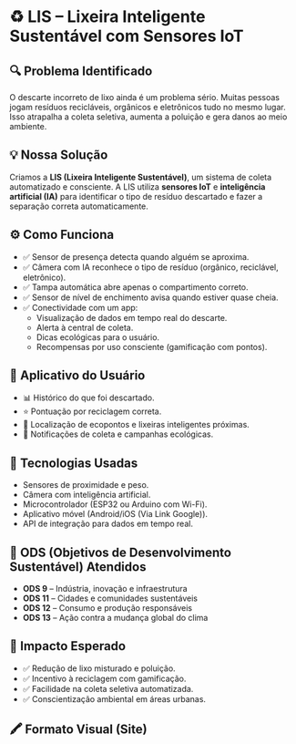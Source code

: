 # ♻️ LIS – Lixeira Inteligente Sustentável com Sensores IoT

## 🔍 Problema Identificado

O descarte incorreto de lixo ainda é um problema sério. Muitas pessoas jogam resíduos recicláveis, orgânicos e eletrônicos tudo no mesmo lugar. Isso atrapalha a coleta seletiva, aumenta a poluição e gera danos ao meio ambiente.

## 💡 Nossa Solução

Criamos a **LIS (Lixeira Inteligente Sustentável)**, um sistema de coleta automatizado e consciente. A LIS utiliza **sensores IoT** e **inteligência artificial (IA)** para identificar o tipo de resíduo descartado e fazer a separação correta automaticamente.

## ⚙️ Como Funciona

- ✅ Sensor de presença detecta quando alguém se aproxima.
- ✅ Câmera com IA reconhece o tipo de resíduo (orgânico, reciclável, eletrônico).
- ✅ Tampa automática abre apenas o compartimento correto.
- ✅ Sensor de nível de enchimento avisa quando estiver quase cheia.
- ✅ Conectividade com um app:
  - Visualização de dados em tempo real do descarte.
  - Alerta à central de coleta.
  - Dicas ecológicas para o usuário.
  - Recompensas por uso consciente (gamificação com pontos).

## 📱 Aplicativo do Usuário

- 📊 Histórico do que foi descartado.
- ⭐ Pontuação por reciclagem correta.
- 📍 Localização de ecopontos e lixeiras inteligentes próximas.
- 🔔 Notificações de coleta e campanhas ecológicas.

## 🧠 Tecnologias Usadas

- Sensores de proximidade e peso.
- Câmera com inteligência artificial.
- Microcontrolador (ESP32 ou Arduino com Wi-Fi).
- Aplicativo móvel (Android/iOS (Via Link Google)).
- API de integração para dados em tempo real.

## 🌱 ODS (Objetivos de Desenvolvimento Sustentável) Atendidos

- **ODS 9** – Indústria, inovação e infraestrutura  
- **ODS 11** – Cidades e comunidades sustentáveis  
- **ODS 12** – Consumo e produção responsáveis  
- **ODS 13** – Ação contra a mudança global do clima  

## 🎯 Impacto Esperado

- ✅ Redução de lixo misturado e poluição.
- ✅ Incentivo à reciclagem com gamificação.
- ✅ Facilidade na coleta seletiva automatizada.
- ✅ Conscientização ambiental em áreas urbanas.

## 🖍️ Formato Visual (Site)

